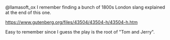 @llamasoft_ox I remember finding a bunch of 1800s London slang explained at the end of this one.

https://www.gutenberg.org/files/43504/43504-h/43504-h.htm

Easy to remember since I guess the play is the root of "Tom and Jerry".